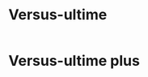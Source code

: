 # Versus-ultime
<a href="https://zupimages.net/viewer.php?id=20/30/g4z7.png"><img src="https://zupimages.net/up/20/30/g4z7.png" alt="" /></a>
# Versus-ultime plus
<a href="https://zupimages.net/viewer.php?id=20/30/24tc.png"><img src="https://zupimages.net/up/20/30/24tc.png" alt="" /></a>
